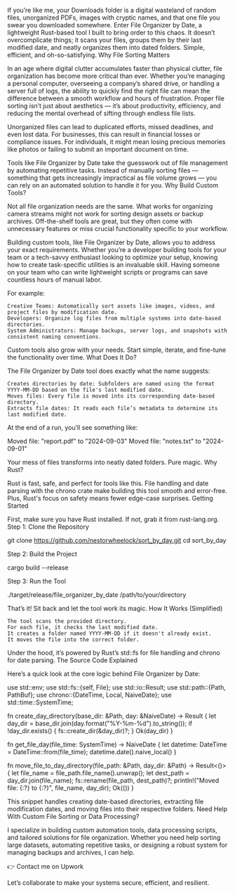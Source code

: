 If you’re like me, your Downloads folder is a digital wasteland of random files, unorganized PDFs, images with cryptic names, and that one file you swear you downloaded somewhere. Enter File Organizer by Date, a lightweight Rust-based tool I built to bring order to this chaos. It doesn’t overcomplicate things; it scans your files, groups them by their last modified date, and neatly organizes them into dated folders. Simple, efficient, and oh-so-satisfying.
Why File Sorting Matters

In an age where digital clutter accumulates faster than physical clutter, file organization has become more critical than ever. Whether you’re managing a personal computer, overseeing a company’s shared drive, or handling a server full of logs, the ability to quickly find the right file can mean the difference between a smooth workflow and hours of frustration. Proper file sorting isn’t just about aesthetics — it’s about productivity, efficiency, and reducing the mental overhead of sifting through endless file lists.

Unorganized files can lead to duplicated efforts, missed deadlines, and even lost data. For businesses, this can result in financial losses or compliance issues. For individuals, it might mean losing precious memories like photos or failing to submit an important document on time.

Tools like File Organizer by Date take the guesswork out of file management by automating repetitive tasks. Instead of manually sorting files — something that gets increasingly impractical as file volume grows — you can rely on an automated solution to handle it for you.
Why Build Custom Tools?

Not all file organization needs are the same. What works for organizing camera streams might not work for sorting design assets or backup archives. Off-the-shelf tools are great, but they often come with unnecessary features or miss crucial functionality specific to your workflow.

Building custom tools, like File Organizer by Date, allows you to address your exact requirements. Whether you’re a developer building tools for your team or a tech-savvy enthusiast looking to optimize your setup, knowing how to create task-specific utilities is an invaluable skill. Having someone on your team who can write lightweight scripts or programs can save countless hours of manual labor.

For example:

    Creative Teams: Automatically sort assets like images, videos, and project files by modification date.
    Developers: Organize log files from multiple systems into date-based directories.
    System Administrators: Manage backups, server logs, and snapshots with consistent naming conventions.

Custom tools also grow with your needs. Start simple, iterate, and fine-tune the functionality over time.
What Does It Do?

The File Organizer by Date tool does exactly what the name suggests:

    Creates directories by date: Subfolders are named using the format YYYY-MM-DD based on the file's last modified date.
    Moves files: Every file is moved into its corresponding date-based directory.
    Extracts file dates: It reads each file’s metadata to determine its last modified date.

At the end of a run, you’ll see something like:

Moved file: "report.pdf" to "2024-09-03"
Moved file: "notes.txt" to "2024-09-01"

Your mess of files transforms into neatly dated folders. Pure magic.
Why Rust?

Rust is fast, safe, and perfect for tools like this. File handling and date parsing with the chrono crate make building this tool smooth and error-free. Plus, Rust's focus on safety means fewer edge-case surprises.
Getting Started

First, make sure you have Rust installed. If not, grab it from rust-lang.org.
Step 1: Clone the Repository

git clone https://github.com/nestorwheelock/sort_by_day.git
cd sort_by_day

Step 2: Build the Project

cargo build --release

Step 3: Run the Tool

./target/release/file_organizer_by_date /path/to/your/directory

That’s it! Sit back and let the tool work its magic.
How It Works (Simplified)

    The tool scans the provided directory.
    For each file, it checks the last modified date.
    It creates a folder named YYYY-MM-DD if it doesn't already exist.
    It moves the file into the correct folder.

Under the hood, it’s powered by Rust’s std::fs for file handling and chrono for date parsing.
The Source Code Explained

Here’s a quick look at the core logic behind File Organizer by Date:

use std::env;
use std::fs::{self, File};
use std::io::Result;
use std::path::{Path, PathBuf};
use chrono::{DateTime, Local, NaiveDate};
use std::time::SystemTime;

fn create_day_directory(base_dir: &Path, day: &NaiveDate) -> Result<PathBuf> {
    let day_dir = base_dir.join(day.format("%Y-%m-%d").to_string());
    if !day_dir.exists() {
        fs::create_dir(&day_dir)?;
    }
    Ok(day_dir)
}

fn get_file_day(file_time: SystemTime) -> NaiveDate {
    let datetime: DateTime<Local> = DateTime::from(file_time);
    datetime.date().naive_local()
}

fn move_file_to_day_directory(file_path: &Path, day_dir: &Path) -> Result<()> {
    let file_name = file_path.file_name().unwrap();
    let dest_path = day_dir.join(file_name);
    fs::rename(file_path, dest_path)?;
    println!("Moved file: {:?} to {:?}", file_name, day_dir);
    Ok(())
}

This snippet handles creating date-based directories, extracting file modification dates, and moving files into their respective folders.
Need Help With Custom File Sorting or Data Processing?

I specialize in building custom automation tools, data processing scripts, and tailored solutions for file organization. Whether you need help sorting large datasets, automating repetitive tasks, or designing a robust system for managing backups and archives, I can help.

👉 Contact me on Upwork

Let’s collaborate to make your systems secure, efficient, and resilient.
